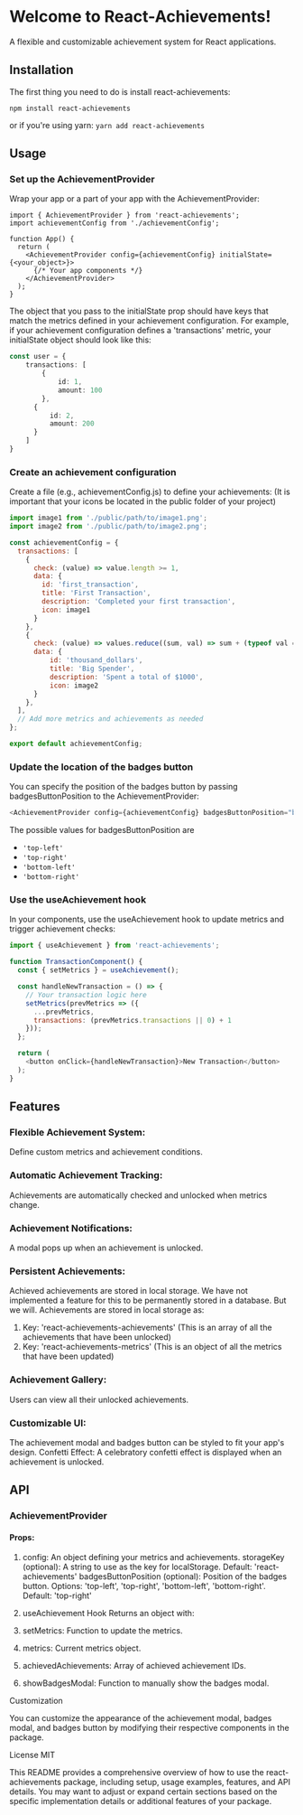 # Welcome to React-Achievements!

A flexible and customizable achievement system for React applications.

## Installation

The first thing you need to do is install react-achievements:

`npm install react-achievements`

or if you're using yarn:
`yarn add react-achievements`

## Usage

### Set up the AchievementProvider

Wrap your app or a part of your app with the AchievementProvider:

```
import { AchievementProvider } from 'react-achievements';
import achievementConfig from './achievementConfig';

function App() {
  return (
    <AchievementProvider config={achievementConfig} initialState={<your_object>}>
      {/* Your app components */}
    </AchievementProvider>
  );
}
```

The object that you pass to the initialState prop should have keys that match the metrics defined in your achievement configuration. For example, if your achievement configuration defines a 'transactions' metric, your initialState object should look like this:
```typescript
const user = {
    transactions: [
        {
            id: 1,
            amount: 100
        }, 
      {
          id: 2,
          amount: 200
      }
    ]
}
```

### Create an achievement configuration
Create a file (e.g., achievementConfig.js) to define your achievements:
(It is important that your icons be located in the public folder of your project)
```javascript
import image1 from './public/path/to/image1.png';
import image2 from './public/path/to/image2.png';

const achievementConfig = {
  transactions: [
    {
      check: (value) => value.length >= 1,
      data: {
        id: 'first_transaction',
        title: 'First Transaction',
        description: 'Completed your first transaction',
        icon: image1
      }
    },
    {
      check: (value) => values.reduce((sum, val) => sum + (typeof val === 'number' ? val : 0), 0) >= 100,
      data: {
          id: 'thousand_dollars',
          title: 'Big Spender',
          description: 'Spent a total of $1000', 
          icon: image2
      }
    },
  ],
  // Add more metrics and achievements as needed
};

export default achievementConfig;
```

### Update the location of the badges button
You can specify the position of the badges button by passing
badgesButtonPosition to the AchievementProvider:
```javascript
<AchievementProvider config={achievementConfig} badgesButtonPosition="bottom-right">
```

The possible values for badgesButtonPosition are 
- `'top-left'`
- `'top-right'`
- `'bottom-left'`
- `'bottom-right'`

###  Use the useAchievement hook
In your components, use the useAchievement hook to update metrics and trigger achievement checks:
```javascript
import { useAchievement } from 'react-achievements';

function TransactionComponent() {
  const { setMetrics } = useAchievement();

  const handleNewTransaction = () => {
    // Your transaction logic here
    setMetrics(prevMetrics => ({
      ...prevMetrics,
      transactions: (prevMetrics.transactions || 0) + 1
    }));
  };

  return (
    <button onClick={handleNewTransaction}>New Transaction</button>
  );
}
```

## Features

### Flexible Achievement System: 
Define custom metrics and achievement conditions.

### Automatic Achievement Tracking: 
Achievements are automatically checked and unlocked when metrics change.

### Achievement Notifications: 
A modal pops up when an achievement is unlocked.

### Persistent Achievements: 
Achieved achievements are stored in local storage. We have not implemented a feature for this to be permanently stored in a database. But we will.
Achievements are stored in local storage as:
1. Key: 'react-achievements-achievements' (This is an array of all the achievements that have been unlocked)
2. Key: 'react-achievements-metrics' (This is an object of all the metrics that have been updated)

### Achievement Gallery: 
Users can view all their unlocked achievements.

### Customizable UI: 
The achievement modal and badges button can be styled to fit your app's design.
Confetti Effect: A celebratory confetti effect is displayed when an achievement is unlocked.

## API
### AchievementProvider
#### Props:

1. config: An object defining your metrics and achievements.
storageKey (optional): A string to use as the key for localStorage. Default: 'react-achievements'
badgesButtonPosition (optional): Position of the badges button. Options: 'top-left', 'top-right', 'bottom-left', 'bottom-right'. Default: 'top-right'

2. useAchievement Hook Returns an object with:

3. setMetrics: Function to update the metrics.

4. metrics: Current metrics object. 
5. achievedAchievements: Array of achieved achievement IDs. 
6. showBadgesModal: Function to manually show the badges modal.

Customization

You can customize the appearance of the achievement modal, badges modal, and badges button by modifying their respective components in the package.

License MIT

This README provides a comprehensive overview of how to use the react-achievements package, including setup, usage examples, features, and API details. You may want to adjust or expand certain sections based on the specific implementation details or additional features of your package.

